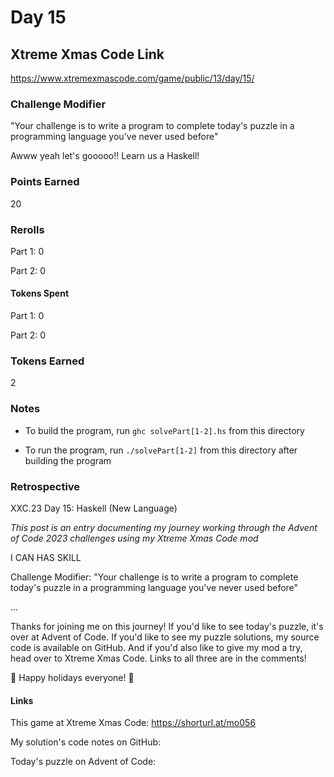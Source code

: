 # Day 15

## Xtreme Xmas Code Link

https://www.xtremexmascode.com/game/public/13/day/15/

### Challenge Modifier

"Your challenge is to write a program to complete today's puzzle in a programming language you've never used before"

Awww yeah let's gooooo!! Learn us a Haskell!

### Points Earned

20

### Rerolls

Part 1: 0

Part 2: 0

#### Tokens Spent

Part 1: 0

Part 2: 0

### Tokens Earned

2

### Notes

- To build the program, run `ghc solvePart[1-2].hs` from this directory

- To run the program, run `./solvePart[1-2]` from this directory after building the program

### Retrospective

XXC.23 Day 15: Haskell (New Language)

_This post is an entry documenting my journey working through the Advent of Code 2023 challenges using my Xtreme Xmas Code mod_

I CAN HAS SKILL

Challenge Modifier: "Your challenge is to write a program to complete today's puzzle in a programming language you've never used before"

...

Thanks for joining me on this journey! If you'd like to see today's puzzle, it's over at Advent of Code. If you'd like to see my puzzle solutions, my source code is available on GitHub. And if you'd also like to give my mod a try, head over to Xtreme Xmas Code. Links to all three are in the comments!

🎄 Happy holidays everyone! 🎄

#### Links

This game at Xtreme Xmas Code: https://shorturl.at/mo056

My solution's code notes on GitHub:

Today's puzzle on Advent of Code:
